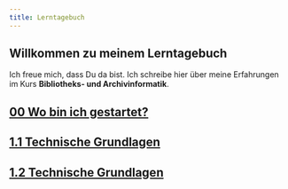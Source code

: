 ```yaml
---
title: Lerntagebuch
---
```


## Willkommen zu meinem Lerntagebuch

Ich freue mich, dass Du da bist. Ich schreibe hier über meine Erfahrungen im Kurs **Bibliotheks- und Archivinformatik**.

## [00 Wo bin ich gestartet?](_posts/gestartet_15022023.md) 

## [1.1 Technische Grundlagen](_posts/technischeggrundlagen_1.1_15022023.md)

## [1.2 Technische Grundlagen](_posts/technischegrundlagen_1.2_15022023.md)
